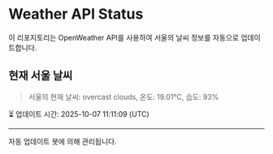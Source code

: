 
# Weather API Status

이 리포지토리는 OpenWeather API를 사용하여 서울의 날씨 정보를 자동으로 업데이트합니다.

## 현재 서울 날씨
> 서울의 현재 날씨: overcast clouds, 온도: 19.01°C, 습도: 93%

⏳ 업데이트 시간: 2025-10-07 11:11:09 (UTC)

---
자동 업데이트 봇에 의해 관리됩니다.
